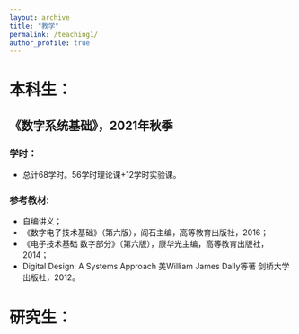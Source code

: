 ```yaml
---
layout: archive
title: "教学"
permalink: /teaching1/
author_profile: true
---
```



# 本科生：
## 《数字系统基础》，2021年秋季

### 学时：
* 总计68学时。56学时理论课+12学时实验课。
  
### 参考教材: 
* 自编讲义；
* 《数字电子技术基础》（第六版），阎石主编，高等教育出版社，2016；
* 《电子技术基础 数字部分》（第六版），康华光主编，高等教育出版社，2014；
* Digital Design: A Systems Approach  美William James Dally等著 剑桥大学出版社，2012。

# 研究生：